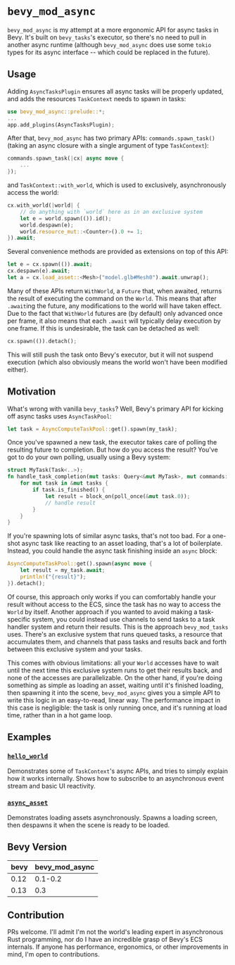 # `bevy_mod_async`
`bevy_mod_async` is my attempt at a more ergonomic API for async tasks in Bevy. It's built on `bevy_tasks`'s executor, so there's no need to pull in another async runtime (although `bevy_mod_async` does use some `tokio` types for its async interface -- which could be replaced in the future).

## Usage

Adding `AsyncTasksPlugin` ensures all async tasks will be properly updated, and adds the resources `TaskContext` needs to spawn in tasks:
```rs
use bevy_mod_async::prelude::*;
...
app.add_plugins(AsyncTasksPlugin);
```
After that, `bevy_mod_async` has two primary APIs: `commands.spawn_task()` (taking an async closure with a single argument of type `TaskContext`):
```rs
commands.spawn_task(|cx| async move {
    ...
});
```
and `TaskContext::with_world`, which is used to exclusively, asynchronously access the world:
```rs
cx.with_world(|world| {
    // do anything with `world` here as in an exclusive system
    let e = world.spawn(()).id();
    world.despawn(e);
    world.resource_mut::<Counter>().0 += 1;
}).await;
```
Several convenience methods are provided as extensions on top of this API:
```rs
let e = cx.spawn(()).await;
cx.despawn(e).await;
let a = cx.load_asset::<Mesh>("model.glb#Mesh0").await.unwrap();
```
Many of these APIs return `WithWorld`, a `Future` that, when awaited, returns the result of executing the command on the `World`. This means that after `.await`ing the future, any modifications to the world will have taken effect. Due to the fact that `WithWorld` futures are (by default) only advanced once per frame, it also means that each `.await` will typically delay execution by one frame. If this is undesirable, the task can be detached as well:
```rs
cx.spawn(()).detach();
```
This will still push the task onto Bevy's executor, but it will not suspend execution (which also obviously means the world won't have been modified either).

## Motivation

What's wrong with vanilla `bevy_tasks`? Well, Bevy's primary API for kicking off async tasks uses `AsyncTaskPool`:
```rs
let task = AsyncComputeTaskPool::get().spawn(my_task);
```
Once you've spawned a new task, the executor takes care of polling the resulting future to completion. But how do you access the result? You've got to do your own polling, usually using a Bevy system:
```rs
struct MyTask(Task<..>);
fn handle_task_completion(mut tasks: Query<&mut MyTask>, mut commands: Commands) {
    for mut task in &mut tasks {
        if task.is_finished() {
            let result = block_on(poll_once(&mut task.0));
            // handle result
        }
    }
}
```
If you're spawning lots of similar async tasks, that's not too bad. For a one-shot async task like reacting to an asset loading, that's a lot of boilerplate. Instead, you could handle the async task finishing inside an `async` block:
```rs
AsyncComputeTaskPool::get().spawn(async move {
    let result = my_task.await;
    println!("{result}");
}).detach();
```
Of course, this approach only works if you can comfortably handle your result without access to the ECS, since the task has no way to access the `World` by itself. Another approach if you wanted to avoid making a task-specific system, you could instead use channels to send tasks to a task handler system and return their results. This is the approach `bevy_mod_tasks` uses. There's an exclusive system that runs queued tasks, a resource that accumulates them, and channels that pass tasks and results back and forth between this exclusive system and your tasks.

This comes with obvious limitations: all your `World` accesses have to wait until the next time this exclusive system runs to get their results back, and none of the accesses are parallelizable. On the other hand, if you're doing something as simple as loading an asset, waiting until it's finished loading, then spawning it into the scene, `bevy_mod_async` gives you a simple API to write this logic in an easy-to-read, linear way. The performance impact in this case is negligible: the task is only running once, and it's running at load time, rather than in a hot game loop.

## Examples

### [`hello_world`](examples/hello_world.rs)
Demonstrates some of `TaskContext`'s async APIs, and tries to simply explain how it works internally. Shows how to subscribe to an asynchronous event stream and basic UI reactivity.

### [`async_asset`](examples/async_asset.rs)
Demonstrates loading assets asynchronously. Spawns a loading screen, then despawns it when the scene is ready to be loaded.

## Bevy Version

| bevy | bevy_mod_async |
| ---- | -------------- |
| 0.12 | 0.1-0.2        |
| 0.13 | 0.3            |

## Contribution

PRs welcome. I'll admit I'm not the world's leading expert in asynchronous Rust programming, nor do I have an incredible grasp of Bevy's ECS internals. If anyone has performance, ergonomics, or other improvements in mind, I'm open to contributions.
